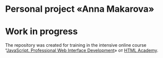 # Personal project «Anna Makarova»
# Work in progress
The repository was created for training in the intensive online course “[JavaScript. Professional Web Interface Development](https://htmlacademy.ru/intensive/javascript)» от [HTML Academy](https://htmlacademy.ru).
